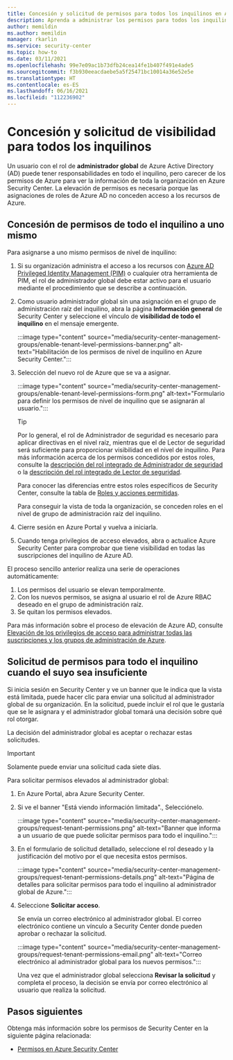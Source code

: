 ```yaml
---
title: Concesión y solicitud de permisos para todos los inquilinos en Azure Security Center
description: Aprenda a administrar los permisos para todos los inquilinos en Azure Security Center.
author: memildin
ms.author: memildin
manager: rkarlin
ms.service: security-center
ms.topic: how-to
ms.date: 03/11/2021
ms.openlocfilehash: 99e7e09ac1b73dfb24cea14fe1b407f491e4ade5
ms.sourcegitcommit: f3b930eeacdaebe5a5f25471bc10014a36e52e5e
ms.translationtype: HT
ms.contentlocale: es-ES
ms.lasthandoff: 06/16/2021
ms.locfileid: "112236902"
---
```

# <a name="grant-and-request-tenant-wide-visibility"></a>Concesión y solicitud de visibilidad para todos los inquilinos

Un usuario con el rol de **administrador global** de Azure Active Directory (AD) puede tener responsabilidades en todo el inquilino, pero carecer de los permisos de Azure para ver la información de toda la organización en Azure Security Center. La elevación de permisos es necesaria porque las asignaciones de roles de Azure AD no conceden acceso a los recursos de Azure. 

## <a name="grant-tenant-wide-permissions-to-yourself"></a>Concesión de permisos de todo el inquilino a uno mismo

Para asignarse a uno mismo permisos de nivel de inquilino:

1. Si su organización administra el acceso a los recursos con [Azure AD Privileged Identity Management (PIM)](../active-directory/privileged-identity-management/pim-configure.md) o cualquier otra herramienta de PIM, el rol de administrador global debe estar activo para el usuario mediante el procedimiento que se describe a continuación.

1. Como usuario administrador global sin una asignación en el grupo de administración raíz del inquilino, abra la página **Información general** de Security Center y seleccione el vínculo de **visibilidad de todo el inquilino** en el mensaje emergente. 

    :::image type="content" source="media/security-center-management-groups/enable-tenant-level-permissions-banner.png" alt-text="Habilitación de los permisos de nivel de inquilino en Azure Security Center.":::

1. Selección del nuevo rol de Azure que se va a asignar. 

    :::image type="content" source="media/security-center-management-groups/enable-tenant-level-permissions-form.png" alt-text="Formulario para definir los permisos de nivel de inquilino que se asignarán al usuario.":::

    > [!TIP]
    > Por lo general, el rol de Administrador de seguridad es necesario para aplicar directivas en el nivel raíz, mientras que el de Lector de seguridad será suficiente para proporcionar visibilidad en el nivel de inquilino. Para más información acerca de los permisos concedidos por estos roles, consulte la [descripción del rol integrado de Administrador de seguridad](../role-based-access-control/built-in-roles.md#security-admin) o la [descripción del rol integrado de Lector de seguridad](../role-based-access-control/built-in-roles.md#security-reader).
    >
    > Para conocer las diferencias entre estos roles específicos de Security Center, consulte la tabla de [Roles y acciones permitidas](security-center-permissions.md#roles-and-allowed-actions).

    Para conseguir la vista de toda la organización, se conceden roles en el nivel de grupo de administración raíz del inquilino.  

1. Cierre sesión en Azure Portal y vuelva a iniciarla.

1. Cuando tenga privilegios de acceso elevados, abra o actualice Azure Security Center para comprobar que tiene visibilidad en todas las suscripciones del inquilino de Azure AD. 

El proceso sencillo anterior realiza una serie de operaciones automáticamente:

1. Los permisos del usuario se elevan temporalmente.
1. Con los nuevos permisos, se asigna al usuario el rol de Azure RBAC deseado en el grupo de administración raíz.
1. Se quitan los permisos elevados.

Para más información sobre el proceso de elevación de Azure AD, consulte [Elevación de los privilegios de acceso para administrar todas las suscripciones y los grupos de administración de Azure](../role-based-access-control/elevate-access-global-admin.md).


## <a name="request-tenant-wide-permissions-when-yours-are-insufficient"></a>Solicitud de permisos para todo el inquilino cuando el suyo sea insuficiente

Si inicia sesión en Security Center y ve un banner que le indica que la vista está limitada, puede hacer clic para enviar una solicitud al administrador global de su organización. En la solicitud, puede incluir el rol que le gustaría que se le asignara y el administrador global tomará una decisión sobre qué rol otorgar. 

La decisión del administrador global es aceptar o rechazar estas solicitudes. 

> [!IMPORTANT]
> Solamente puede enviar una solicitud cada siete días.

Para solicitar permisos elevados al administrador global:

1. En Azure Portal, abra Azure Security Center.

1. Si ve el banner "Está viendo información limitada"., Selecciónelo.

    :::image type="content" source="media/security-center-management-groups/request-tenant-permissions.png" alt-text="Banner que informa a un usuario de que puede solicitar permisos para todo el inquilino.":::

1. En el formulario de solicitud detallado, seleccione el rol deseado y la justificación del motivo por el que necesita estos permisos.

    :::image type="content" source="media/security-center-management-groups/request-tenant-permissions-details.png" alt-text="Página de detalles para solicitar permisos para todo el inquilino al administrador global de Azure.":::

1. Seleccione **Solicitar acceso**.

    Se envía un correo electrónico al administrador global. El correo electrónico contiene un vínculo a Security Center donde pueden aprobar o rechazar la solicitud.

    :::image type="content" source="media/security-center-management-groups/request-tenant-permissions-email.png" alt-text="Correo electrónico al administrador global para los nuevos permisos.":::

    Una vez que el administrador global selecciona **Revisar la solicitud** y completa el proceso, la decisión se envía por correo electrónico al usuario que realiza la solicitud. 

## <a name="next-steps"></a>Pasos siguientes

Obtenga más información sobre los permisos de Security Center en la siguiente página relacionada:

- [Permisos en Azure Security Center](security-center-permissions.md)